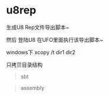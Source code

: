# u8rep

生成U8 Rep文件导出脚本~

然后 登陆U8 在UFO里面执行该导出脚本~


windows下 xcopy /t  dir1 dir2 

只拷贝目录结构


  > sbt
    
  > assembly 
